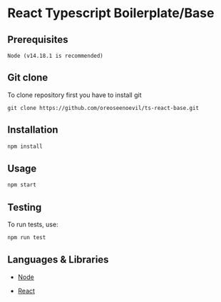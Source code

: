 # React Typescript Boilerplate/Base

## Prerequisites

```
Node (v14.18.1 is recommended)
```

## Git clone

To clone repository first you have to install git

```
git clone https://github.com/oreoseenoevil/ts-react-base.git
```

## Installation

```bash
npm install
```

## Usage

```bash
npm start
```

## Testing

To run tests, use:

```bash
npm run test
```

## Languages & Libraries

- [Node](https://nodejs.org/en/)

- [React](https://reactjs.org/)
